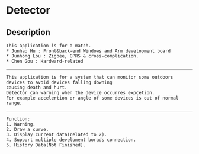﻿# Detector

## Description

    This application is for a match.
    * Junhao Hu : Front&back-end Windows and Arm development board
    * Junhong Lou : Zigbee, GPRS & cross-complication.
    * Chen Gou : Hardward-related
---
    This application is for a system that can monitor some outdoors devices to avoid devices falling downing   
    causing death and hurt.
    Detector can warning when the device occurres expcetion.
    For example accelertion or angle of some devices is out of normal range.
---
    Function:
    1. Warning.
    2. Draw a curve.
    3. Display current data(related to 2).
    4. Support multiple develoment borads connection.
    5. History Data(Not Finished).
